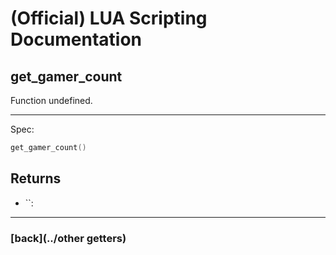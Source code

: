 
# (Official) LUA Scripting Documentation

## get_gamer_count

Function undefined.

___

Spec:

```lua
get_gamer_count()
```

## Returns

- ``: 

___

### [back](../other getters)
